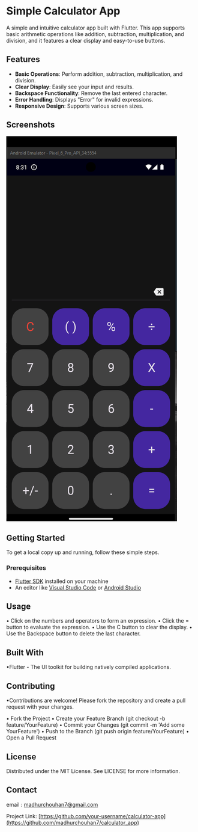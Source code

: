 # Simple Calculator App

A simple and intuitive calculator app built with Flutter. This app supports basic arithmetic operations like addition, subtraction, multiplication, and division, and it features a clear display and easy-to-use buttons.

## Features

- **Basic Operations**: Perform addition, subtraction, multiplication, and division.
- **Clear Display**: Easily see your input and results.
- **Backspace Functionality**: Remove the last entered character.
- **Error Handling**: Displays "Error" for invalid expressions.
- **Responsive Design**: Supports various screen sizes.

## Screenshots

![Calculator App Screenshot](/lib/assets/Screenshot%20(146).png)

## Getting Started

To get a local copy up and running, follow these simple steps.

### Prerequisites

- [Flutter SDK](https://flutter.dev/docs/get-started/install) installed on your machine
- An editor like [Visual Studio Code](https://code.visualstudio.com/) or [Android Studio](https://developer.android.com/studio)

## Usage
• Click on the numbers and operators to form an expression.
• Click the = button to evaluate the expression.
• Use the C button to clear the display.
• Use the Backspace button to delete the last character.

## Built With
•Flutter - The UI toolkit for building natively compiled applications.


## Contributing
•Contributions are welcome! Please fork the repository and create a pull request with your changes.

• Fork the Project
• Create your Feature Branch (git checkout -b feature/YourFeature)
• Commit your Changes (git commit -m 'Add some YourFeature')
• Push to the Branch (git push origin feature/YourFeature)
• Open a Pull Request

## License
Distributed under the MIT License. See LICENSE for more information.

## Contact
email : madhurchouhan7@gmail.com

Project Link: [https://github.com/your-username/calculator-app](https://github.com/madhurchouhan7/calculator_app)
